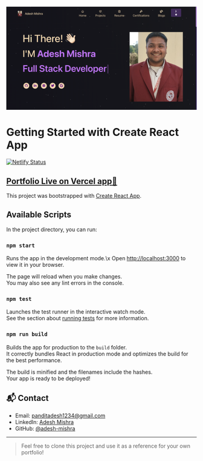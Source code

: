 ![Portfolio](https://github.com/adesh9201/developer-portfolio/blob/main/src/images/portfolio.png)

# Getting Started with Create React App

[![Netlify Status](https://api.netlify.com/api/v1/badges/405ac925-c23d-4079-985f-f0b7ceb21ffb/deploy-status)](https://app.netlify.com/sites/tonmoysu/deploys)
 ## [Portfolio Live on Vercel app🎯](https://adeshmishra-portfolio.vercel.app/)

This project was bootstrapped with [Create React App](https://github.com/facebook/create-react-app).

## Available Scripts

In the project directory, you can run:

### `npm start`

Runs the app in the development mode.\x
Open [http://localhost:3000](http://localhost:3000) to view it in your browser.

The page will reload when you make changes.\
You may also see any lint errors in the console.

### `npm test`

Launches the test runner in the interactive watch mode.\
See the section about [running tests](https://facebook.github.io/create-react-app/docs/running-tests) for more information.

### `npm run build`

Builds the app for production to the `build` folder.\
It correctly bundles React in production mode and optimizes the build for the best performance.

The build is minified and the filenames include the hashes.\
Your app is ready to be deployed!




## 📬 Contact

- Email: panditadesh1234@gmail.com  
- LinkedIn: [Adesh Mishra](https://www.linkedin.com/in/adesh-mishra-221816297/)  
- GitHub: [@adesh-mishra](https://github.com/adesh9201)

---

> Feel free to clone this project and use it as a reference for your own portfolio!

